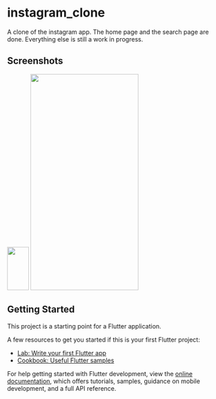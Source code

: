 # instagram_clone

A clone of the instagram app. The home page and the search page are done. Everything else is still a work in progress.

## Screenshots

<img src="https://github.com/Usuwana/instagram_clone/tree/main/assets/home.png" width="50" height="100"> <img src="https://github.com/Usuwana/instagram_clone/tree/main/assets/search.png" width="250" height="500">


## Getting Started

This project is a starting point for a Flutter application.

A few resources to get you started if this is your first Flutter project:

- [Lab: Write your first Flutter app](https://docs.flutter.dev/get-started/codelab)
- [Cookbook: Useful Flutter samples](https://docs.flutter.dev/cookbook)

For help getting started with Flutter development, view the
[online documentation](https://docs.flutter.dev/), which offers tutorials,
samples, guidance on mobile development, and a full API reference.
